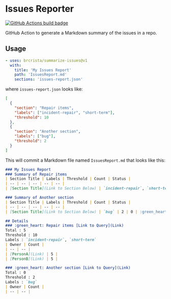# Issues Reporter

[![GitHub Actions build badge](https://github.com/actions/typescript-action/workflows/build-test/badge.svg)](https://github.com/brcrista/summarize-issues/actions?query=workflow%3Abuild-test)

GitHub Action to generate a Markdown summary of the issues in a repo.

## Usage

```yml
- uses: brcrista/summarize-issues@v1
  with:
    title: 'My Issues Report'
    path: 'IssuesReport.md'
    sections: 'issues-report.json'
```

where `issues-report.json` looks like:

```json
[
  {
    "section": "Repair items",
    "labels": ["incident-repair", "short-term"],
    "threshold": 10
  },
  {
    "section": "Another section",
    "labels": ["bug"],
    "threshold": 2
  }
]
```

This will commit a Markdown file named `IssuesReport.md` that looks like this:

```markdown
### My Issues Report
### Summary of Repair items
| Section Title | Labels | Threshold | Count | Status |
| -- | -- | -- | -- | -- |
| [Section Title](Link to Section Below) | `incident-repair`, `short-term` | 10 | 5 | :green_heart: |

### Summary of Another section
| Section Title | Labels | Threshold | Count | Status |
| -- | -- | -- | -- | -- |
| [Section Title](Link to Section Below) | `bug` | 2 | 0 | :green_heart: |

## Details
### :green_heart: Repair items [Link to Query](Link)
Total : 5
Threshold : 10
Labels : `incident-repair`, `short-term`
| Owner | Count |
| -- | -- |
| [PersonA](Link) | 5 |
| [PersonB](Link) | 5 |

### :green_heart: Another section [Link to Query](Link)
Total : 0
Threshold : 2
Labels : `bug`
| Owner | Count |
| -- | -- |
```